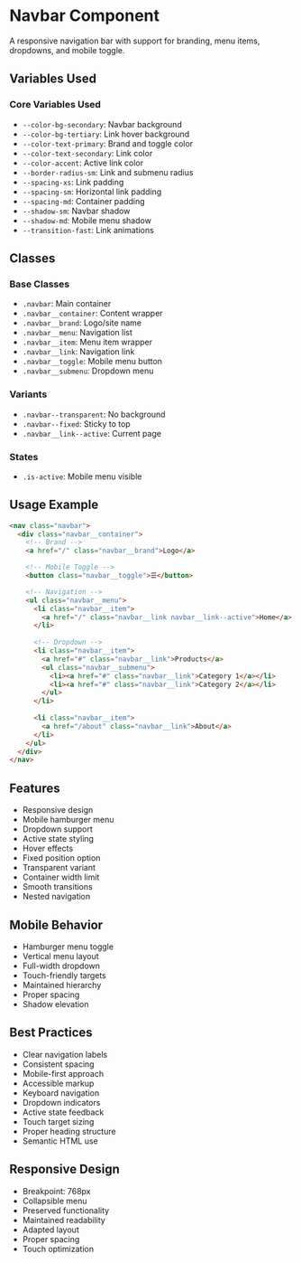 # Navbar Component

A responsive navigation bar with support for branding, menu items, dropdowns, and mobile toggle.

## Variables Used

### Core Variables Used
- `--color-bg-secondary`: Navbar background
- `--color-bg-tertiary`: Link hover background
- `--color-text-primary`: Brand and toggle color
- `--color-text-secondary`: Link color
- `--color-accent`: Active link color
- `--border-radius-sm`: Link and submenu radius
- `--spacing-xs`: Link padding
- `--spacing-sm`: Horizontal link padding
- `--spacing-md`: Container padding
- `--shadow-sm`: Navbar shadow
- `--shadow-md`: Mobile menu shadow
- `--transition-fast`: Link animations

## Classes

### Base Classes
- `.navbar`: Main container
- `.navbar__container`: Content wrapper
- `.navbar__brand`: Logo/site name
- `.navbar__menu`: Navigation list
- `.navbar__item`: Menu item wrapper
- `.navbar__link`: Navigation link
- `.navbar__toggle`: Mobile menu button
- `.navbar__submenu`: Dropdown menu

### Variants
- `.navbar--transparent`: No background
- `.navbar--fixed`: Sticky to top
- `.navbar__link--active`: Current page

### States
- `.is-active`: Mobile menu visible

## Usage Example

```html
<nav class="navbar">
  <div class="navbar__container">
    <!-- Brand -->
    <a href="/" class="navbar__brand">Logo</a>

    <!-- Mobile Toggle -->
    <button class="navbar__toggle">☰</button>

    <!-- Navigation -->
    <ul class="navbar__menu">
      <li class="navbar__item">
        <a href="/" class="navbar__link navbar__link--active">Home</a>
      </li>
      
      <!-- Dropdown -->
      <li class="navbar__item">
        <a href="#" class="navbar__link">Products</a>
        <ul class="navbar__submenu">
          <li><a href="#" class="navbar__link">Category 1</a></li>
          <li><a href="#" class="navbar__link">Category 2</a></li>
        </ul>
      </li>
      
      <li class="navbar__item">
        <a href="/about" class="navbar__link">About</a>
      </li>
    </ul>
  </div>
</nav>
```

## Features
- Responsive design
- Mobile hamburger menu
- Dropdown support
- Active state styling
- Hover effects
- Fixed position option
- Transparent variant
- Container width limit
- Smooth transitions
- Nested navigation

## Mobile Behavior
- Hamburger menu toggle
- Vertical menu layout
- Full-width dropdown
- Touch-friendly targets
- Maintained hierarchy
- Proper spacing
- Shadow elevation

## Best Practices
- Clear navigation labels
- Consistent spacing
- Mobile-first approach
- Accessible markup
- Keyboard navigation
- Dropdown indicators
- Active state feedback
- Touch target sizing
- Proper heading structure
- Semantic HTML use

## Responsive Design
- Breakpoint: 768px
- Collapsible menu
- Preserved functionality
- Maintained readability
- Adapted layout
- Proper spacing
- Touch optimization